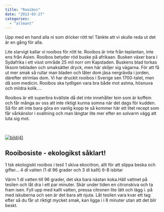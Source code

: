 ```yaml
---
title: "Rooibos"
date: "2013-03-27"
categories: 
  - "allmant"
---
```


Upp med en hand alla ni som dricker rött te! Tänkte att vi skulle reda ut det är en gång för alla.

Lite slarvigt kallar vi rooibos för rött te. Rooibos är inte från teplantan, inte ens från Asien. Rooibos betyder röd buske på afrikaan. Busken växer bara i Sydafrika i ett visst område 25 mil norr om Kapstaden. Buskens blad torkas liksom tebladen och smaksätter dryck, men här skiljer sig vägarna. För att få ut mer smak så rullar man bladen och låter dom jäsa nergrävda i jorden, därefter strimlas dom. Vi har druckit rooibos i Sverige sen 1700-talet, men då som medicin. Rooibos ska tydligen vara bra både mot astma, hösnuva och mildra kolik....

Rooibos är ett superbra kvällste då det inte innehåller tein som är koffein och får många av oss att inte riktigt kunna somna när det dags för kudden. Så för att inte bara göra en vanlig kopp te så kommer här ett litet recept som får vårkänslor i svallning och man längtar lite mer efter en solvarm vägg att luta sig mot.

 

[![bild(4)](/static/img/bild4-1024x1024.jpg)](http://import.local/wp-content/uploads/2013/03/bild4.jpg)

## **Rooibosiste - ekologikst såklart!**

1 tsk ekologiskt rooibos i tesil 1 skiva ekocitron, allt för att slippa beska och gifter... 4 dl vatten (1 dl 96 grader och 3 dl kallt) 6-8 isbitar

Värm 1 dl vatten till 96 grader, det ska bara nästan koka.Häll vattnet på tesilen och låt dra i ett par minuter. Skär under tiden en citronskiva och ta fram isen. Fyll upp med kallt vatten, pressa citronen lite lätt och lägg i. på med iskuberna och sen är det bara att njuta. Låt tesilen vara kvar ett tag efter så du får ut riktigt mycket smak, kan ligga i i 8 minuter utan att det blir beskt.

